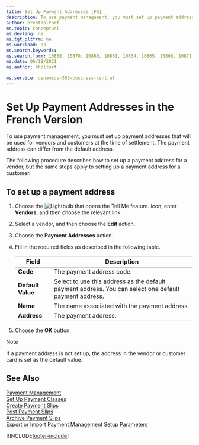 ```yaml
---
title: Set Up Payment Addresses [FR]
description: To use payment management, you must set up payment addresses that will be used for vendors and customers at the time of settlement.
author: brentholtorf
ms.topic: conceptual
ms.devlang: na
ms.tgt_pltfrm: na
ms.workload: na
ms.search.keywords:
ms.search.form: 10868, 10870, 10860, 10861, 10864, 10865, 10866, 10871, 10872, 10873, 10874, 10877, 10878, 10879, 10869, 10867, 10882, 10880
ms.date: 06/18/2021
ms.author: bholtorf

ms.service: dynamics-365-business-central
---
```

# Set Up Payment Addresses in the French Version

To use payment management, you must set up payment addresses that will be used for vendors and customers at the time of settlement. The payment address can differ from the default address.  

The following procedure describes how to set up a payment address for a vendor, but the same steps apply to setting up a payment address for a customer.  

## To set up a payment address  

1. Choose the ![Lightbulb that opens the Tell Me feature.](../../media/ui-search/search_small.png "Tell me what you want to do") icon, enter **Vendors**, and then choose the relevant link.  
2. Select a vendor, and then choose the **Edit** action.  
3. Choose the **Payment Addresses** action.  
4. Fill in the required fields as described in the following table.  

    |Field|Description|  
    |---------------------------------|---------------------------------------|  
    |**Code**|The payment address code.|  
    |**Default Value**|Select to use this address as the default payment address. You can select one default payment address.|  
    |**Name**|The name associated with the payment address.|  
    |**Address**|The payment address.|  

5. Choose the **OK** button.  

> [!NOTE]  
> If a payment address is not set up, the address in the vendor or customer card is set as the default value.  

## See Also

[Payment Management](payment-management.md)  
[Set Up Payment Classes](how-to-set-up-payment-classes.md)  
[Create Payment Slips](how-to-create-payment-slips.md)  
[Post Payment Slips](how-to-post-payment-slips.md)  
[Archive Payment Slips](how-to-archive-payment-slips.md)  
[Export or Import Payment Management Setup Parameters](how-to-export-or-import-payment-management-setup-parameters.md)  


[!INCLUDE[footer-include](../../includes/footer-banner.md)]